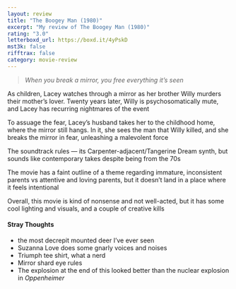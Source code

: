 ```yaml
---
layout: review
title: "The Boogey Man (1980)"
excerpt: "My review of The Boogey Man (1980)"
rating: "3.0"
letterboxd_url: https://boxd.it/4yPskD
mst3k: false
rifftrax: false
category: movie-review
---
```


<blockquote><i>When you break a mirror, you free everything it’s seen</i></blockquote>As children, Lacey watches through a mirror as her brother Willy murders their mother’s lover. Twenty years later, Willy is psychosomatically mute, and Lacey has recurring nightmares of the event

To assuage the fear, Lacey’s husband takes her to the childhood home, where the mirror still hangs. In it, she sees the man that Willy killed, and she breaks the mirror in fear, unleashing a malevolent force

The soundtrack rules — its Carpenter-adjacent/Tangerine Dream synth, but sounds like contemporary takes despite being from the 70s

The movie has a faint outline of a theme regarding immature, inconsistent parents vs attentive and loving parents, but it doesn’t land in a place where it feels intentional

Overall, this movie is kind of nonsense and not well-acted, but it has some cool lighting and visuals, and a couple of creative kills

#### Stray Thoughts

- the most decrepit mounted deer I’ve ever seen
- Suzanna Love does some gnarly voices and noises
- Triumph tee shirt, what a nerd
- Mirror shard eye rules
- The explosion at the end of this looked better than the nuclear explosion in <i>Oppenheimer</i>
